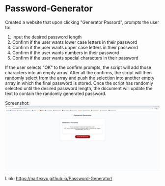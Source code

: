 # Password-Generator   
   
Created a website that upon clicking "Generator Passord", prompts the user to:   
   
1. Input the desired password length   
2. Confirm if the user wants lower case letters in their password   
3. Confirm if the user wants upper case letters in their password    
4. Confirm if the user wants numbers in their password     
5. Confirm if the user wants special characters in their password   
   
If the user selects "OK" to the confirm prompts, the script will add those characters into an empty array. After all the confirms, the script will then randomly select from the array and push the selection into another empty array in which the final password is stored. Once the script has randomly selected until the desired password length, the document will update the text to contain the randomly generated password. 
   
Screenshot:    
![Screenshot](password-generator.JPG)    
   
Link: 
https://nartexyu.github.io/Password-Generator/
